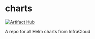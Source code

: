 # charts

[![Artifact Hub](https://img.shields.io/endpoint?url=https://artifacthub.io/badge/repository/infracloud-charts)](https://artifacthub.io/packages/search?repo=infracloud-charts)

A repo for all Helm charts from InfraCloud
